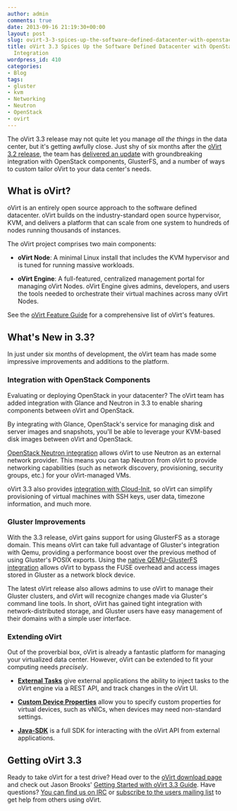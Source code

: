 ```yaml
---
author: admin
comments: true
date: 2013-09-16 21:19:30+00:00
layout: post
slug: ovirt-3-3-spices-up-the-software-defined-datacenter-with-openstack-and-gluster-integration
title: oVirt 3.3 Spices Up the Software Defined Datacenter with OpenStack and Gluster
  Integration
wordpress_id: 410
categories:
- Blog
tags:
- gluster
- kvm
- Networking
- Neutron
- OpenStack
- ovirt
---
```


The oVirt 3.3 release may not quite let you manage _all the things_ in the data center, but it's getting awfully close. Just shy of six months after the [oVirt 3.2 release](http://www.ovirt.org/OVirt_3.2_release_notes), the team has [delivered an update](http://www.ovirt.org/OVirt_3.3_release_notes) with groundbreaking integration with OpenStack components, GlusterFS, and a number of ways to custom tailor oVirt to your data center's needs. 

## What is oVirt?

oVirt is an entirely open source approach to the software defined datacenter. oVirt builds on the industry-standard open source hypervisor, KVM, and delivers a platform that can scale from one system to hundreds of nodes running thousands of instances.

The oVirt project comprises two main components:

	
  * **oVirt Node**: A minimal Linux install that includes the KVM hypervisor and is tuned for running massive workloads.

	
  * **oVirt Engine**: A full-featured, centralized management portal for managing oVirt Nodes. oVirt Engine gives admins, developers, and users the tools needed to orchestrate their virtual machines across many oVirt Nodes.

See the [oVirt Feature Guide](http://www.ovirt.org/OVirt_3.0_Feature_Guide) for a comprehensive list of oVirt's features.

## What's New in 3.3?

In just under six months of development, the oVirt team has made some impressive improvements and additions to the platform.

### Integration with OpenStack Components

Evaluating or deploying OpenStack in your datacenter? The oVirt team has added integration with Glance and Neutron in 3.3 to enable sharing components between oVirt and OpenStack.

By integrating with Glance, OpenStack's service for managing disk and server images and snapshots, you'll be able to leverage your KVM-based disk images between oVirt and OpenStack.

[OpenStack Neutron integration](http://www.youtube.com/watch?v=S16AfFylcHk) allows oVirt to use Neutron as an external network provider. This means you can tap Neutron from oVirt to provide networking capabilities (such as network discovery, provisioning, security groups, etc.) for your oVirt-managed VMs.

oVirt 3.3 also provides [integration with Cloud-Init](http://www.ovirt.org/Features/Cloud-Init_Integration), so oVirt can simplify provisioning of virtual machines with SSH keys, user data, timezone information, and much more.

### Gluster Improvements

With the 3.3 release, oVirt gains support for using GlusterFS as a storage domain. This means oVirt can take full advantage of Gluster's integration with Qemu, providing a performance boost over the previous method of using Gluster's POSIX exports. Using the [native QEMU-GlusterFS integration](http://raobharata.wordpress.com/2012/10/29/qemu-glusterfs-native-integration/) allows oVirt to bypass the FUSE overhead and access images stored in Gluster as a network block device.

The latest oVirt release also allows admins to use oVirt to manage their Gluster clusters, and oVirt will recognize changes made via Gluster's command line tools. In short, oVirt has gained tight integration with network-distributed storage, and Gluster users have easy management of their domains with a simple user interface.

### Extending oVirt

Out of the proverbial box, oVirt is already a fantastic platform for managing your virtualized data center. However, oVirt can be extended to fit your computing needs _precisely_.

	
  * **[External Tasks](http://www.ovirt.org/Features/ExternalTasks)** give external applications the ability to inject tasks to the oVirt engine via a REST API, and track changes in the oVirt UI.

	
  * **[Custom Device Properties](http://www.ovirt.org/Features/Device_Custom_Properties)** allow you to specify custom properties for virtual devices, such as vNICs, when devices may need non-standard settings.

	
  * **[Java-SDK](http://www.ovirt.org/Java-sdk)** is a full SDK for interacting with the oVirt API from external applications.

## Getting oVirt 3.3

Ready to take oVirt for a test drive? Head over to the [oVirt download page](http://www.ovirt.org/Download) and check out Jason Brooks' [Getting Started with oVirt 3.3 Guide](http://community.redhat.com/up-and-running-with-ovirt-3-3/). Have questions? [You can find us on IRC](http://www.ovirt.org/Community) or [subscribe to the users mailing list](http://www.ovirt.org/Mailing_lists#Users) to get help from others using oVirt.
